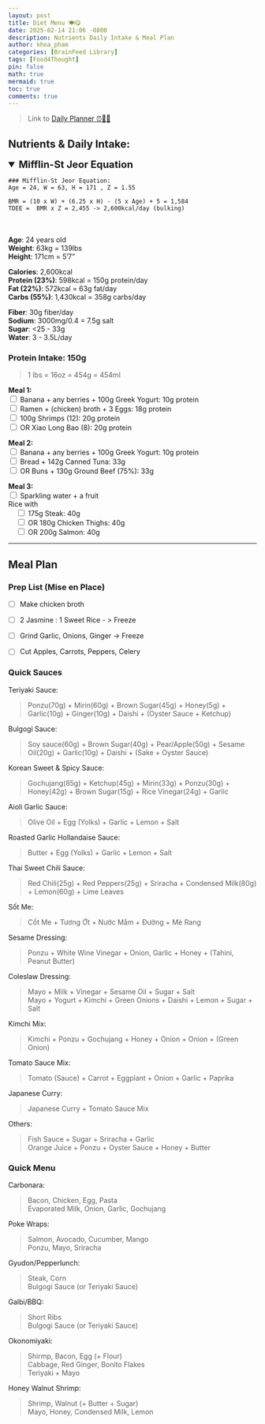 ```yaml
---
layout: post
title: Diet Menu 🍽️😋
date: 2025-02-14 21:06 -0800
description: Nutrients Daily Intake & Meal Plan
author: khoa_pham
categories: [BrainFeed Library]
tags: [Food4Thought]
pin: false
math: true
mermaid: true
toc: true
comments: true
---
```


> Link to [Daily Planner ⏰🏋️‍♂️](https://khoapham1002.github.io/mindpalace/posts/daily-planner/)

## **Nutrients & Daily Intake:**  

<details markdown="1" style="padding: 0px 0px 20px;" open>
<summary style="font-size: 1.25rem; font-weight: bold;">Mifflin-St Jeor Equation</summary>

```
### Mifflin-St Jeor Equation:
Age = 24, W = 63, H = 171 , Z = 1.55

BMR = (10 x W) + (6.25 x H) - (5 x Age) + 5 = 1,584
TDEE =  BMR x Z = 2,455 -> 2,600kcal/day (bulking)
```
</details>

**Age**: 24 years old    
**Weight**: 63kg = 139lbs    
**Height**: 171cm = 5’7”    
  
**Calories**: 2,600kcal  
**Protein (23%)**: 598kcal = 150g protein/day     
**Fat (22%)**: 572kcal = 63g fat/day    
**Carbs (55%)**: 1,430kcal = 358g carbs/day  
  
**Fiber**: 30g fiber/day     
**Sodium**: 3000mg/0.4 =  7.5g salt      
**Sugar**: <25 - 33g      
**Water**: 3 - 3.5L/day  


### **Protein Intake: 150g**  
> 1 lbs = 16oz = 454g = 454ml

<div class="interactive-checklist" markdown="1">

**Meal 1:**  
<input type="checkbox"> Banana + any berries + 100g Greek Yogurt: 10g protein   
<input type="checkbox"> Ramen + (chicken) broth + 3 Eggs: 18g protein   
<input type="checkbox"> 100g Shrimps (12): 20g protein    
<input type="checkbox"> OR Xiao Long Bao (8): 20g protein 

**Meal 2:**  
<input type="checkbox"> Banana + any berries + 100g Greek Yogurt: 10g protein   
<input type="checkbox"> Bread + 142g Canned Tuna: 33g  
<input type="checkbox"> OR Buns + 130g Ground Beef (75%): 33g  

**Meal 3:**  
<input type="checkbox"> Sparkling water + a fruit  
Rice with   
<input type="checkbox" style="margin-left: 20px;"> 175g Steak: 40g     
<input type="checkbox" style="margin-left: 20px;"> OR 180g Chicken Thighs: 40g  
<input type="checkbox" style="margin-left: 20px;"> OR 200g Salmon: 40g

</div>

***

## **Meal Plan**  
### **Prep List (Mise en Place)**  
- [ ] Make chicken broth  
- [ ] 2 Jasmine : 1 Sweet Rice - > Freeze  
- [ ] Grind Garlic, Onions, Ginger -> Freeze  
- [ ] Cut Apples, Carrots, Peppers, Celery  


### **Quick Sauces**  
Teriyaki Sauce: 
> Ponzu(70g) + Mirin(60g) + Brown Sugar(45g) + Honey(5g) + Garlic(10g) + Ginger(10g) + Daishi + (Oyster Sauce + Ketchup)

Bulgogi Sauce: 
> Soy sauce(60g) + Brown Sugar(40g) + Pear/Apple(50g) + Sesame Oil(20g)  + Garlic(10g) + Daishi + (Sake + Oyster Sauce)

Korean Sweet & Spicy Sauce:
> Gochujang(85g) + Ketchup(45g) + Mirin(33g) + Ponzu(30g) + Honey(42g) + Brown Sugar(15g) + Rice Vinegar(24g) + Garlic

Aioli Garlic Sauce:
> Olive Oil + Egg (Yolks) + Garlic + Lemon + Salt

Roasted Garlic Hollandaise Sauce:
> Butter + Egg (Yolks) + Garlic + Lemon + Salt

Thai Sweet Chili Sauce: 
> Red Chili(25g) + Red Peppers(25g) + Sriracha + Condensed Milk(80g) + Lemon(60g) + Lime Leaves

Sốt Me:
> Cốt Me + Tương Ớt + Nước Mắm + Đường + Mè Rang

Sesame Dressing: 
> Ponzu + White Wine Vinegar + Onion, Garlic + Honey + (Tahini, Peanut Butter)

Coleslaw Dressing:
> Mayo + Milk + Vinegar + Sesame Oil + Sugar + Salt    
> Mayo + Yogurt + Kimchi + Green Onions + Daishi + Lemon + Sugar + Salt

Kimchi Mix:
> Kimchi + Ponzu + Gochujang + Honey + Onion + Onion + (Green Onion)

Tomato Sauce Mix:
> Tomato (Sauce) + Carrot + Eggplant + Onion + Garlic + Paprika

Japanese Curry:
> Japanese Curry + Tomato Sauce Mix

Others:
> Fish Sauce + Sugar + Sriracha + Garlic    
> Orange Juice + Ponzu + Oyster Sauce + Honey + Butter  


### **Quick Menu**  
Carbonara:
> Bacon, Chicken, Egg, Pasta   
> Evaporated Milk, Onion, Garlic, Gochujang

Poke Wraps:
> Salmon, Avocado, Cucumber, Mango   
> Ponzu, Mayo, Sriracha

Gyudon/Pepperlunch:
> Steak, Corn   
> Bulgogi Sauce (or Teriyaki Sauce)

Galbi/BBQ:
> Short Ribs   
> Bulgogi Sauce (or Teriyaki Sauce)

Okonomiyaki:
> Shirmp, Bacon, Egg (+ Flour)   
> Cabbage, Red Ginger, Bonito Flakes   
> Teriyaki + Mayo

Honey Walnut Shrimp:
> Shrimp, Walnut (+ Butter + Sugar)   
> Mayo, Honey, Condensed Milk, Lemon   